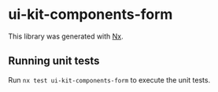 # ui-kit-components-form

This library was generated with [Nx](https://nx.dev).

## Running unit tests

Run `nx test ui-kit-components-form` to execute the unit tests.
